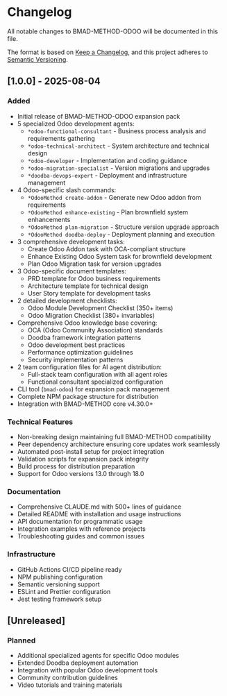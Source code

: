# Changelog

All notable changes to BMAD-METHOD-ODOO will be documented in this file.

The format is based on [Keep a Changelog](https://keepachangelog.com/en/1.0.0/), and this project adheres to [Semantic Versioning](https://semver.org/spec/v2.0.0.html).

## [1.0.0] - 2025-08-04

### Added
- Initial release of BMAD-METHOD-ODOO expansion pack
- 5 specialized Odoo development agents:
  - `*odoo-functional-consultant` - Business process analysis and requirements gathering
  - `*odoo-technical-architect` - System architecture and technical design  
  - `*odoo-developer` - Implementation and coding guidance
  - `*odoo-migration-specialist` - Version migrations and upgrades
  - `*doodba-devops-expert` - Deployment and infrastructure management
- 4 Odoo-specific slash commands:
  - `*OdooMethod create-addon` - Generate new Odoo addon from requirements
  - `*OdooMethod enhance-existing` - Plan brownfield system enhancements
  - `*OdooMethod plan-migration` - Structure version upgrade approach
  - `*OdooMethod doodba-deploy` - Deployment planning and execution
- 3 comprehensive development tasks:
  - Create Odoo Addon task with OCA-compliant structure
  - Enhance Existing Odoo System task for brownfield development
  - Plan Odoo Migration task for version upgrades
- 3 Odoo-specific document templates:
  - PRD template for Odoo business requirements
  - Architecture template for technical design
  - User Story template for development tasks
- 2 detailed development checklists:
  - Odoo Module Development Checklist (350+ items)
  - Odoo Migration Checklist (380+ invariables)
- Comprehensive Odoo knowledge base covering:
  - OCA (Odoo Community Association) standards
  - Doodba framework integration patterns
  - Odoo development best practices
  - Performance optimization guidelines
  - Security implementation patterns
- 2 team configuration files for AI agent distribution:
  - Full-stack team configuration with all agent roles
  - Functional consultant specialized configuration
- CLI tool (`bmad-odoo`) for expansion pack management
- Complete NPM package structure for distribution
- Integration with BMAD-METHOD core v4.30.0+

### Technical Features
- Non-breaking design maintaining full BMAD-METHOD compatibility
- Peer dependency architecture ensuring core updates work seamlessly
- Automated post-install setup for project integration
- Validation scripts for expansion pack integrity
- Build process for distribution preparation
- Support for Odoo versions 13.0 through 18.0

### Documentation
- Comprehensive CLAUDE.md with 500+ lines of guidance
- Detailed README with installation and usage instructions
- API documentation for programmatic usage
- Integration examples with reference projects
- Troubleshooting guides and common issues

### Infrastructure
- GitHub Actions CI/CD pipeline ready
- NPM publishing configuration
- Semantic versioning support
- ESLint and Prettier configuration
- Jest testing framework setup

## [Unreleased]

### Planned
- Additional specialized agents for specific Odoo modules
- Extended Doodba deployment automation
- Integration with popular Odoo development tools
- Community contribution guidelines
- Video tutorials and training materials